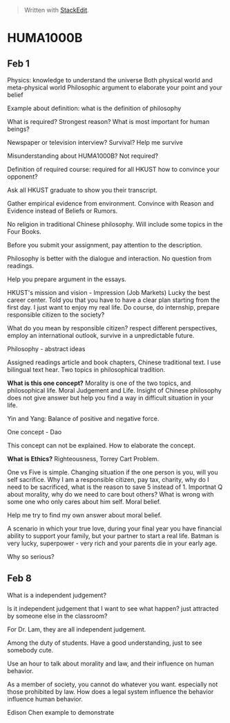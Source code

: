 


> Written with [StackEdit](https://stackedit.io/).
# HUMA1000B

## Feb 1
Physics: knowledge to understand the universe
Both physical world and meta-physical world
Philosophic argument to elaborate your point and your belief

Example about definition: what is the definition of philosophy

What is required? Strongest reason? What is most important for human beings?

Newspaper or television interview? Survival? Help me survive

Misunderstanding about HUMA1000B? Not required?

Definition of required course: required for all HKUST how to convince your opponent? 

Ask all HKUST graduate to show you their transcript.

Gather empirical evidence from environment. Convince with Reason and Evidence instead of Beliefs or Rumors.

No religion in traditional Chinese philosophy. Will include some topics in the Four Books.

Before you submit your assignment, pay attention to the description.

Philosophy is better with the dialogue and interaction. No question from readings.

Help you prepare argument in the essays.

HKUST's mission and vision - Impression (Job Markets) Lucky the best career center. Told you that you have to have a clear plan starting from the first day. I just want to enjoy my real life. Do course, do internship, prepare responsible citizen to the society?

What do you mean by responsible citizen? respect different perspectives, employ an international outlook, survive in a unpredictable future. 

Philosophy - abstract ideas

Assigned readings article and book chapters, Chinese traditional text. I use bilingual text hear. Two topics in philosophical tradition. 

**What is this one concept?**  Morality is one of the two topics, and philosophical life. Moral Judgement and Life. Insight of Chinese philosophy does not give answer but help you find a way in difficult situation in your life. 

Yin and Yang: Balance of positive and negative force. 

One concept - Dao

This concept can not be explained. How to elaborate the concept. 

**What is Ethics?**  Righteousness, Torrey Cart Problem. 

One vs Five is simple. Changing situation if the one person is you, will you self sacrifice. Why I am a responsible citizen, pay tax, charity, why do I need to be sacrificed, what is the reason to save 5 instead of 1. Importnat Q about morality, why do we need to care bout others? What is wrong with some one who only cares about him self. Moral belief. 

Help me try to find my own answer about moral belief.

A scenario in which your true love, during your final year you have financial ability to support your family, but your partner to start a real life. Batman is very lucky, superpower - very rich and your parents die in your early age. 

Why so serious?

## Feb 8 

What is a independent judgement? 

Is it independent judgement that I want to see what happen? just attracted by someone else in the classroom? 

For Dr. Lam, they are all independent judgement.

Among the duty of students. Have a good understanding, just to see somebody cute. 

Use an hour to talk about morality and law, and their influence on human behavior. 

As a member of society, you cannot do whatever you want. especially not those prohibited by law. How does a legal system influence the behavior influence human behavior. 

Edison Chen example to demonstrate 
<!--stackedit_data:
eyJoaXN0b3J5IjpbNjIyOTI2MjcxLC0xMDY4ODYzMTQ1LDIxMD
M5MjQ4NjEsLTIwNjg1MjczOTIsLTIwNTIxNDc2NjEsLTEyMTA3
MTg0MjksMTQ1NzIwMTU3OCwxMTA3ODM5MzQyXX0=
-->
